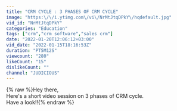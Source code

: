 ```yaml
---
title: "CRM CYCLE : 3 PHASES OF CRM CYCLE"
image: "https:\/\/i.ytimg.com\/vi\/NrMtJtqDPkY\/hqdefault.jpg"
vid_id: "NrMtJtqDPkY"
categories: "Education"
tags: ["crm","crm software","sales crm"]
date: "2022-01-20T12:06:12+03:00"
vid_date: "2022-01-15T18:16:53Z"
duration: "PT5M12S"
viewcount: "280"
likeCount: "15"
dislikeCount: ""
channel: "JUDICIOUS"
---
```

{% raw %}Hey there,<br />Here's a short video session on 3 phases of CRM cycle.<br />Have a look!!{% endraw %}
